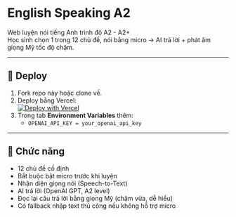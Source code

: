 # English Speaking A2

Web luyện nói tiếng Anh trình độ A2 - A2+  
Học sinh chọn 1 trong 12 chủ đề, nói bằng micro → AI trả lời + phát âm giọng Mỹ tốc độ chậm.

---

## 🚀 Deploy
1. Fork repo này hoặc clone về.
2. Deploy bằng Vercel:  
   [![Deploy with Vercel](https://vercel.com/button)](https://vercel.com/new)
3. Trong tab **Environment Variables** thêm:
   - `OPENAI_API_KEY = your_openai_api_key`

---

## 🎤 Chức năng
- 12 chủ đề cố định
- Bắt buộc bật micro trước khi luyện
- Nhận diện giọng nói (Speech-to-Text)
- AI trả lời (OpenAI GPT, A2 level)
- Đọc lại câu trả lời bằng giọng Mỹ (chậm vừa, dễ hiểu)
- Có fallback nhập text thủ công nếu không hỗ trợ micro
